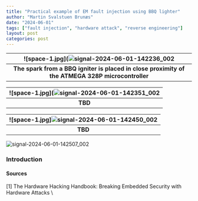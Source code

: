 ```yaml
---
title: "Practical example of EM fault injection using BBQ lighter"
author: "Martin Svalstuen Brunæs"
date: "2024-06-01"
tags: ["fault injection", "hardware attack", "reverse engineering"]
layout: post
categories: post
---
```


| ![space-1.jpg](![signal-2024-06-01-142236_002](https://github.com/memsecno/memsec.no/assets/13424965/9bad9b24-af3b-49fe-9bb0-d1c7794587ab) |
|:--:|
| <b>The spark from a BBQ igniter is placed in close proximity of the ATMEGA 328P microcontroller</b>|


| ![space-1.jpg](![signal-2024-06-01-142351_002](https://github.com/memsecno/memsec.no/assets/13424965/ea2cfb6a-de7c-4cd7-a5e0-e841fc029c49) |
|:--:|
| <b>TBD</b>|


| ![space-1.jpg]![signal-2024-06-01-142450_002](https://github.com/memsecno/memsec.no/assets/13424965/9f91e3ac-9979-42d8-bf25-a7fab55edefa) |
|:--:|
| <b>TBD</b>|




![signal-2024-06-01-142507_002](https://github.com/memsecno/memsec.no/assets/13424965/0d6c9b64-f1b2-4111-b4fa-f3bc2a5c2c62)



### Introduction




#### Sources
[1] The Hardware Hacking Handbook: Breaking Embedded Security with Hardware Attacks \



